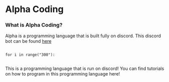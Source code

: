 # Alpha Coding

### What is Alpha Coding?

Alpha is a programming language that is built fully on discord. This discord bot can be found [here](https://discord.com/api/oauth2/authorize?client_id=833746120462041109&permissions=8&scope=bot)

```

for i in range("300"):


```

This is a programming language that is run on discord! You can find tutorials on how to program in this programming language here!
